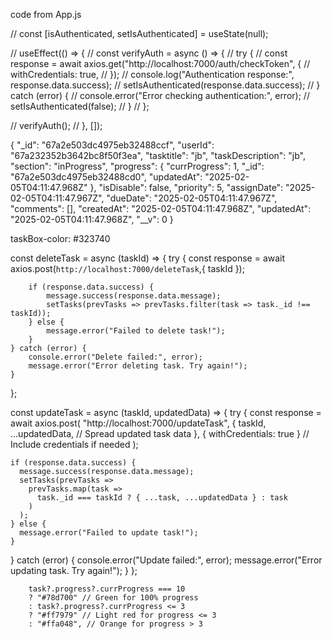   code from App.js
  
  // const [isAuthenticated, setIsAuthenticated] = useState(null); 

  // useEffect(() => {
  //   const verifyAuth = async () => {
  //     try {
  //       const response = await axios.get("http://localhost:7000/auth/checkToken", {
  //         withCredentials: true, 
  //       });
  //       console.log("Authentication response:", response.data.success);
  //       setIsAuthenticated(response.data.success);
  //     } catch (error) {
  //       console.error("Error checking authentication:", error);
  //       setIsAuthenticated(false);
  //     }
  //   };
  
  //   verifyAuth();
  // }, []);


  {
    "_id": "67a2e503dc4975eb32488ccf",
    "userId": "67a232352b3642bc8f50f3ea",
    "tasktitle": "jb",
    "taskDescription": "jb",
    "section": "inProgress",
    "progress": {
        "currProgress": 1,
        "_id": "67a2e503dc4975eb32488cd0",
        "updatedAt": "2025-02-05T04:11:47.968Z"
    },
    "isDisable": false,
    "priority": 5,
    "assignDate": "2025-02-05T04:11:47.967Z",
    "dueDate": "2025-02-05T04:11:47.967Z",
    "comments": [],
    "createdAt": "2025-02-05T04:11:47.968Z",
    "updatedAt": "2025-02-05T04:11:47.968Z",
    "__v": 0
}

taskBox-color: #323740

const deleteTask = async (taskId) => {
    try {
        const response = await axios.post(`http://localhost:7000/deleteTask`,{ taskId });
        
        if (response.data.success) {
            message.success(response.data.message);
            setTasks(prevTasks => prevTasks.filter(task => task._id !== taskId)); 
        } else {
            message.error("Failed to delete task!");
        }
    } catch (error) {
        console.error("Delete failed:", error);
        message.error("Error deleting task. Try again!");
    }
};

const updateTask = async (taskId, updatedData) => {
  try {
    const response = await axios.post(
      "http://localhost:7000/updateTask",
      {
        taskId,
        ...updatedData, // Spread updated task data
      },
      { withCredentials: true } // Include credentials if needed
    );

    if (response.data.success) {
      message.success(response.data.message);
      setTasks(prevTasks =>
        prevTasks.map(task =>
          task._id === taskId ? { ...task, ...updatedData } : task
        )
      );
    } else {
      message.error("Failed to update task!");
    }
  } catch (error) {
    console.error("Update failed:", error);
    message.error("Error updating task. Try again!");
  }
};

        task?.progress?.currProgress === 10
        ? "#78d700" // Green for 100% progress
        : task?.progress?.currProgress <= 3
        ? "#ff7979" // Light red for progress <= 3
        : "#ffa048", // Orange for progress > 3



